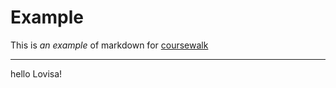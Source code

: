 # Example

This is *an example* of markdown for [coursewalk](http://github.com/probablytom/coursewalk)

---

hello Lovisa!

